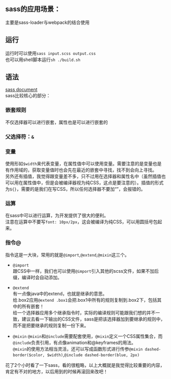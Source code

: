 ## sass的应用场景：
主要是sass-loader与webpack的结合使用
## 运行  
运行时可以使用`sass input.scss output.css`  
也可以用shell脚本运行`sh ./build.sh`  
## 语法
[sass document](http://sass.bootcss.com/docs/sass-reference/)  
sass比较核心的部分：
### 嵌套规则
不仅选择器可以进行嵌套，属性也是可以进行嵌套的
### 父选择符：`&`
### 变量
使用形如`$width`来代表变量，在属性值中可以使用变量。需要注意的是变量也是有作用域的，获取变量值时也会先在最近的嵌套中寻找，找不到会向上寻找。  
另外还有插值，我觉得跟变量差不多，只不过用在选择器和属性名中（虽然插值也可以用在属性值中，但是会被编译器视为纯CSS，这点是要注意的）。插值的形式为`${}`，需要的是我们在写CSS，所以任何选择器不要加“”，会报错的。
### 运算
在sass中可以进行运算，为开发提供了很大的便利。  
注意在运算中不要写`font: 10px/2px`，这会被编译为纯CSS，可以用圆括号包起来。  
### 指令@
指令这是一大块，常用的就是`@import`,`@extend`,`@mixin`这三个。

- `@import`  
跟CSS中一样，我们也可以使用`@import`引入其他的scss文件，如果不加后缀，编译时会自动添加。  

- `@extend`  
有一点像java中的extend，也就是继承的意思。  
给.box2应用`@extend .box1`会把.box1中所有的规则复制到.box2下，包括其中的所有嵌套！  
给一个选择器应用多个继承指令时，实际的编译规则可能跟我们想的并不一致，建议去看一下输出的CSS文件，sass是把该选择器加到要继承的规则中，而不是把要继承的规则复制一份下来。

- `@mixin`
`@mixin`和`@include`需要配套使用，`@mixin`定义一个CSS属性集合，而`@include`负责引用，有点像animation和@keyframes的用法。  
`@mixin`的使用方法相当灵活，还可以写成函数形式进行传参`@mixin dashed-border($color, $width)`,`@include dashed-border(blue, 2px)`

花了2个小时看了一下sass，看的很粗略，以上大概就是我觉得比较重要的内容，肯定有不对的地方，以后用到的时候再滚回来改吧！

